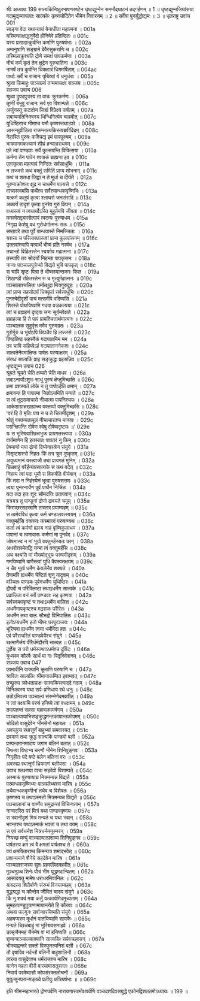 श्रीः
अध्यायः 199
सात्यकिनिष्ठुरभाषणरुष्टेन धृष्टद्युम्नेन समर्मोद्घाटनं तद्गर्हणम् ॥ 1 ॥ धृष्टद्युम्नजिघांसया गदामुद्यम्यापततः सात्यकेः कृष्णचोदितेन भीमेन निवारणम् ॥ 2 ॥ सर्वेषां पुनर्युद्धोद्यमः ॥ 3 ॥
धृतराष्ट्र उवाच 	001  
साङ्गा वेदा यथान्यायं येनाधीता महात्मना ।	001a  
यस्मिन्साक्षाद्धनुर्वेदो ह्रीनिषेवे प्रतिष्ठितः ॥	001c  
यस्य प्रसादात्कुर्वन्ति कर्माणि पुरुषर्षभाः ।	002a  
अमानुषाणि सङ्ग्रामे देवैरसुकराणि च ॥	002c  
तस्मिन्नाक्रुश्यति द्रोणे समक्षं पापकर्मणा ।	003a  
नीचं कर्म कृतं तेन क्षुद्रेण गुरुघातिना ॥	003c  
नामर्षं तत्र कुर्वन्ति धिक्क्षात्रं धिगमर्षिताम् ॥	004ac  
पार्थाः सर्वे च राजानः पृथिव्यां ये धनुर्धराः ।	005a  
श्रुत्वा किमाहुः पाञ्चाल्यं तन्ममाचक्ष्व सञ्जय ॥	005c  
सञ्जय उवाच 	006  
श्रुत्वा द्रुपदपुत्रस्य ता वाचः क्रूरकर्मणः ।	006a  
तूष्णीं बभूवू राजानः सर्व एव विशाम्पते ॥	006c  
अर्जुनस्तु कटाक्षेण जिह्मं विप्रेक्ष्य पार्षतम् ।	007a  
सबाष्पमतिनिःश्वस्य धिग्धिगित्येव चाब्रवीत् ॥	007c  
युधिष्ठिरश्च भीमश्च यमौ कृष्णस्तथाऽपरे ।	008a  
आसन्सुव्रीडिता राजन्सात्यकिस्त्वब्रवीदिदम् ॥	008c  
नेहास्ति पुरुषः कश्चिद्य इमं पापपूरुषम् ।	009a  
भाषमाणमकल्याणं शीघ्रं हन्यान्नराधमम् ॥	009c  
एते त्वां पाण्डवाः सर्वे कुत्सयन्ति विवित्सया ।	010a  
कर्मणा तेन पापेन श्वपाकं ब्राह्मणा इव ॥	010c  
एतत्कृत्वा महत्पापं निन्दितः सर्वसाधुभिः ।	011a  
न लज्जसे कथं वक्तुं समितिं प्राप्य शोभनाम् ॥	011c  
कथं च शतधा जिह्वा न ते मूर्धा च दीर्यते ।	012a  
गुरुमाक्रोशतः क्षुद्र न चाधर्मेण पात्यसे ॥	012c  
वाच्यस्त्वमसि पार्थैश्च सर्वैश्चान्धकवृष्णिभिः ।	013a  
यत्कर्म कलुषं कृत्वा श्लाघसे जनसंसदि ॥	013c  
अकार्यं तादृशं कृत्वा पुनरेव गुरुं क्षिपन् ।	014a  
वध्यस्त्वं न त्वयार्थोऽस्ति मुहूर्तमपि जीवता ॥	014c  
कस्त्वेतद्व्यवसेत्पापं त्वदन्यः पुरुषाधम ।	015a  
निगृह्य केशेषु वधं गुरोर्धर्मात्मनः सतः ॥	015c  
सप्तावरे तथा पूर्वे बान्धवास्ते निमज्जिताः ।	016a  
यशसा च परित्यक्तास्त्वां प्राप्य कुलपांसनम् ॥	016c  
उक्तवांश्चापि यत्पार्थे भीष्मं प्रति नरर्षभ ।	017a  
तथान्तो विहितस्तेन स्वयमेव महात्मना ॥	017c  
तस्यापि तव सोदर्यो निहन्ता पापकृत्तमः ।	018a  
नान्यः पाञ्चालपुत्रेभ्यो विद्यते भुवि पापकृत् ॥	018c  
स चापि सृष्टः पित्रा ते भीष्मस्यान्तकरः किल ।	019a  
शिखण्डी रक्षितस्तेन स च मृत्युर्महात्मनः ॥	019c  
पाञ्चालाश्चलिता धर्मात्क्षुद्रा मित्रगुरुद्रुहः ।	020a  
त्वां प्राप्य सहसोदर्यं धिक्कृतं सर्वसाधुभिः ॥	020c  
पुनश्चेदीदृशीं वाचं मत्समीपे वदिष्यसि ।	021a  
शिरस्ते पोथयिष्यामि गदया वज्रकल्पया ॥	021c  
त्वां च ब्रह्महणं दृष्ट्वा जनः सूर्यमवेक्षते ।	022a  
ब्रह्महत्या हि ते पापं प्रायश्चित्तार्थमात्मनः ॥	022c  
पाञ्चालक सुदुर्वृत्त ममैव गुरुमग्रतः ।	023a  
गुरोर्गुरुं च भूयोऽपि क्षिपन्नैव हि लज्जसे ॥	023c  
तिष्ठतिष्ठ सहस्वैकं गदापातमिमं मम ।	024a  
तव चापि सहिष्येऽहं गदापाताननेकशः ॥	024c  
सात्वतेनैवमाक्षिप्तः पार्षतः परुषाक्षरम् ।	025a  
संरब्धं सात्यकिं प्राह सङ्क्रुद्धः प्रहसन्निव ॥	025c  
धृष्टद्युम्न उवाच 	026  
श्रूयते श्रूयते चेति क्षम्यते चेति माधव ।	026a  
सदाऽनार्योऽशुभः साधुं पुरुषं क्षेप्तुमिच्छति ॥	026c  
क्षमा प्रशस्यते लोके न तु पापोऽर्हति क्षमाम् ।	027a  
क्षमावन्तं हि पापात्मा जितोऽयमिति मन्यते ॥	027c  
स त्वं क्षुद्रसमाचारो नीचात्मा पापनिश्चयः ।	028a  
आकेशाग्रान्नखाग्राच्च वक्तव्यो वक्तुमिच्छसि ॥	028c  
\'वरं हि ते मृतिः पाप न च ते चित्तमीदृशम् ।	029a  
श्रोतुं वक्तव्यतामूलं नीचाचाराश्च मानवाः ।	029c  
परान्क्षिपन्ति दोषेण स्वेषु दोषेष्वदृष्टयः ॥\'	029e  
यः स भूरिश्रवाश्छिन्नभुजः प्रायगतस्त्वया ।	030a  
वार्यमाणेन हि हतस्ततः पापतरं नु किम् ॥	030c  
प्रेषमाणो मया द्रोणो दिव्येनास्त्रेण संयुगे ।	031a  
विसृष्टशस्त्रो निहतः किं तत्र क्रूर दुष्कृतम् ॥	031c  
अयुध्यमानं यस्त्वाजौ तथा प्रायगतं मुनिम् ।	032a  
छिन्नबाहुं परैर्हन्यात्सात्यके स कथं वदेत् ॥	032c  
निहत्य त्वां पदा भूमौ स विकर्षति वीर्यवान् ।	033a  
किं तदा न निहंस्येनं भूत्वा पुरुषसत्तमः ॥	033c  
त्वया पुनरनार्येण पूर्वं पार्थेन निर्जितः ।	034a  
यदा तदा हतः शूरः सौमदत्तिः प्रतापवान् ॥	034c  
यत्रयत्र तु पाण्डूनां द्रोणो द्रावयते चमूम् ।	035a  
किरञ्छरसहस्राणि तत्रतत्र प्रयाम्यहम् ॥	035c  
स त्वमेवंविधं कृत्वा कर्म चण्डालवत्स्वयम् ।	036a  
वक्तुमर्हसि वक्तव्यः कस्मात्त्वं परुषाण्यथ ॥	036c  
कर्ता त्वं कर्मणो ह्यस्य नाहं वृष्णिकुलाधम ।	037a  
पापानां च त्वमावासः कर्मणां मा पुनर्वद ॥	037c  
जोषमास्व न मां भूयो वक्तुमर्हस्यतः परम् ।	038a  
अधरोत्तरमेतद्धि यन्मां त्वं वक्तुमर्हसि ॥	038c  
अथ वक्ष्यसि मां मौर्ख्याद्भूयः परुषमीदृशम् ।	039a  
गमयिष्यामि बाणैस्त्वां युधि वैवस्वतक्षयम् ॥	039c  
न चैव मूर्ख धर्मेण केवलेनैव शक्यते ।	040a  
तेषामपि ह्यधर्मेण चेष्टितं शृणु यादृशम् ॥	040c  
वञ्चितः पाण्डवः पूर्वमधर्मेण युधिष्ठिरः ।	041a  
द्रौपदी च परिक्लिष्टा तथाऽधर्मेण सात्यके ॥	041c  
प्रव्राजिता वनं सर्वे पाण्डवाः सह कृष्णया ।	042a  
सर्वस्वमपकृष्टं च तथाऽधर्मेण बालिश ॥	042c  
अधर्मेणापकृष्टश्च मद्रराजः परैरितः ।	043a  
अधर्मेण तथा बालः सौभद्रो विनिपातितः ॥	043c  
इतोऽप्यधर्मेण हतो भीष्मः परपुरञ्जयः ।	044a  
भूरिश्रवा ह्यधर्मेण त्वया धर्मविदा हतः ॥	044c  
एवं परैराचरितं पाण्डवेयैश्च संयुगे ।	045a  
रक्षमाणैर्जयं वीरैर्धर्मज्ञैरपि सात्वत ॥	045c  
दुर्ज्ञेयः स परो धर्मस्तथाऽधर्मश्च दुर्विदः ।	046a  
युध्यस्व कौरवैः सार्धं मा गाः पितृनिवेशनम् ॥	046c  
सञ्जय उवाच 	047  
एवमादीनि वाक्यानि क्रूराणि परुषाणि च ।	047a  
श्रावितः सात्यकिः श्रीमानाकम्पित इवाभवत् ॥	047c  
तच्छ्रुत्वा क्रोधताम्राक्षः सात्यकिस्त्वाददे गदाम् ।	048a  
विनिःश्वस्य यथा सर्पः प्रणिधाय रथे धनुः ॥	048c  
ततोऽभिपत्य पाञ्चाल्यं संरम्भेणेदमब्रवीत् ।	049a  
न त्वां वक्ष्यामि परुषं हनिष्ये त्वां वधक्षमम् ॥	049c  
तमापतन्तं सहसा महाबलममर्षणम् ।	050a  
पाञ्चाल्यायाभिसङ्क्रुद्धमन्तकायान्तकोपमम् ॥	050c  
चोदितो वासुदेवेन भीमसेनो महाबलः ।	051a  
अवप्लुत्य रथात्तूर्णं बाहुभ्यां समवारयत् ॥	051c  
द्रवमाणं तथा क्रुद्धं सात्यकिं पाण्डवो बली ।	052a  
प्रस्पन्दमानमादाय जगाम बलिनं बलात् ॥	052c  
स्थित्वा विष्टभ्य चरणौ भीमेन शिनिपुङ्गवः ।	053a  
निगृहीतः पदे षष्ठे बलेन बलिनां वरः ॥	053c  
अवरुह्य रथात्तूर्णं ध्रियमाणं बलीयसा ।	054a  
उवाच श्लक्ष्णया वाचा सहदेवो विशाम्पते ॥	054c  
अस्माकं पुरुषव्याघ्र मित्रमन्यन्न विद्यते ।	055a  
परमन्धकवृष्णिभ्यः पाञ्चलेभ्यश्च मारिष ॥	055c  
तथैवान्धकवृष्णीनां तथैव च विशेषतः ।	056a  
कृष्णस्य च तथाऽस्मत्तो मित्रमन्यन्न विद्यते ॥	056c  
पाञ्चालानां च वार्ष्णेय समुद्रान्तां विचिन्वताम् ।	057a  
नान्यदस्ति परं मित्रं यथा पाण्डववृष्णयः ॥	057c  
स भवानीदृशं मित्रं मन्यते च यथा भवान् ।	058a  
भवन्तश्च यथाऽस्माकं भवतां च तथा वयम् ॥	058c  
स एवं सर्वधर्मज्ञ मित्रधर्ममनुस्मरन् ।	059a  
नियच्छ मन्युं पाञ्चाल्यात्प्रशाम्य शिनिपुङ्गव ॥	059c  
पार्षतस्य क्षम त्वं वै क्षमतां पार्षतश्च ते ।	060a  
वयं क्षमयितारश्च किमन्यत्र शमाद्भवेत् ॥	060c  
प्रशाम्यमाने शैनेये सहदेवेन मारिष ।	061a  
पाञ्चालराजस्य सुतः प्रहसन्निदमब्रवीत् ॥	061c  
मुञ्चमुञ्च शिनेः पौत्रं भीम युद्धमदान्वितम् ।	062a  
आसादयतु मामेष धराधरमिवानिलः ॥	062c  
यावदस्य शितैर्बाणैः संरम्भं विनयाम्यहम् ।	063a  
युद्धश्रद्धां च कौन्तेय जीवितं चास्य संयुगे ॥	063c  
किं नु शक्यं मया कर्तुं यत्कार्यमिदमुच्यताम् ।	064a  
सुमहत्पाण्डुपुत्राणामायान्त्येते हि कौरवाः ॥	064c  
अथवा फल्गुनः सर्वान्वारयिष्यति संयुगे ।	065a  
अहमप्यस्य मूर्धानं पातयिष्यामि सायकैः ॥	065c  
मन्यते च्छिन्नबाहुं मां भूरिश्रवसमाहवे ।	066a  
उत्सृजैनमहं चैनमेष वा मां हनिष्यति ॥	066c  
शृण्वन्पाञ्चालवाक्यानि सात्यकिः सर्पवच्छ्वसन् ।	067a  
भीमबाह्वन्तरे सक्तो विस्फुरत्यनिशं बली ॥	067c  
तौ वृषाविव नर्दन्तौ बलिनौ बाहुशालिनौ ।	068a  
त्वरया वासुदेवश्च धर्मराजश्च मारिष ।	068c  
यत्नेन महता वीरौ वारयामासतुस्ततः ॥	068e  
निवार्य परमेष्वासौ कोपसंरक्तलोचनौ ।	069a  
युयुत्सूनपरान्सङ्ख्ये प्रतीयुः क्षत्रियर्षभाः ॥ ॥	069c  

इति श्रीमन्महाभारते द्रोणपर्वणि नारायणास्त्रमोक्षपर्वणि पञ्चदशदिवसयुद्धे एकोनद्विशततमोऽध्यायः ॥ 199 ॥	
